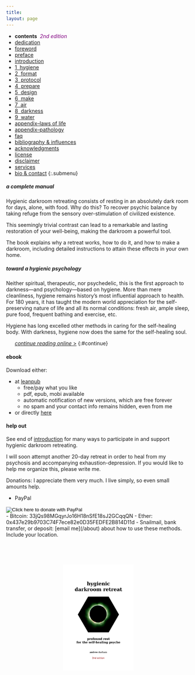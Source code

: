 ```yaml
---
title:
layout: page
---
```


- **contents**&nbsp; <span style="color:purple;font-style:italic">2nd edition</span>
- [dedication](/dedication)
- [foreword](/foreword)
- [preface](/preface)
- [introduction](/introduction)
- [1&nbsp; hygiene](/hygiene)
- [2&nbsp; format](/format)
- [3&nbsp; protocol](/protocol)
- [4&nbsp; prepare](/prepare)
- [5&nbsp; design](/design)
- [6&nbsp; make](/make)
- [7&nbsp; air](/air)
- [8&nbsp; darkness](/darkness)
- [9&nbsp; water](/water)
- [appendix–laws of life](/appendix-laws-of-life)
- [appendix–pathology](/appendix-pathology)
- [faq](/faq)
- [bibliography & influences](/about/bibliography-influences)
- [acknowledgments](/about/acknowledgments)
- [license](/about/license)
- [disclaimer](/about/disclaimer)
- [services](/about/services)
- [bio & contact](/about)
{:.submenu}

<!-- #### book contents <span style="color:purple" font-weight="bold">(2nd edition)</span>

blurb &nbsp; [dedication](/dedication) &nbsp; [foreword](/foreword) &nbsp; [preface](/preface) &nbsp; [introduction](/introduction)  
[1 hygiene](/hygiene) &nbsp; [2 format](/format) &nbsp; [3 protocol](/protocol) &nbsp; [4 prepare](/prepare) &nbsp; [5 design](/design) &nbsp; [6 make](/make) &nbsp; [7 air](/air) &nbsp; [8 darkness](/darkness) &nbsp; [9 water](/water)  
[appendix–laws of life](/appendix-laws-of-life) &nbsp; [appendix–pathology](/appendix-pathology) &nbsp; [faq](/faq) &nbsp; [about](/about)

-->

##### a complete manual

Hygienic darkroom retreating consists of resting in an absolutely dark room for days, alone, with food. Why do this? To recover psychic balance by taking refuge from the sensory over-stimulation of civilized existence.

This seemingly trivial contrast can lead to a remarkable and lasting restoration of your well-being, making the darkroom a powerful tool.

The book explains why a retreat works, how to do it, and how to make a darkroom, including detailed instructions to attain these effects in your own home.

##### toward a hygienic psychology

Neither spiritual, therapeutic, nor psychedelic, this is the first approach to darkness—and psychology—based on hygiene. More than mere cleanliness, hygiene remains history’s most influential approach to health. For 180 years, it has taught the modern world appreciation for the self-preserving nature of life and all its normal conditions: fresh air, ample sleep, pure food, frequent bathing and exercise, etc.

Hygiene has long excelled other methods in caring for the self-healing body. With darkness, hygiene now does the same for the self-healing soul.

&nbsp;&nbsp;&nbsp;&nbsp;&nbsp;&nbsp;[_continue reading online_ &gt;](/dedication)
{:#continue}

<a name="ebook"></a>

#### ebook

Download either:

- at [leanpub](https://leanpub.com/darkroomretreat)
    - free/pay what you like
    - pdf, epub, mobi available
    - automatic notification of new versions, which are free forever
    - no spam and your contact info remains hidden, even from me
- or directly [here](/ebook)

#### help out

See end of [introduction](/introduction#help) for many ways to participate in and support hygienic darkroom retreating.

I will soon attempt another 20-day retreat in order to heal from my psychosis and accompanying exhaustion-depression. If you would like to help me organize this, please write me.

Donations: I appreciate them very much. I live simply, so even small amounts help.

- PayPal
<form action="https://www.paypal.com/cgi-bin/webscr" method="post" target="_top">
<input name="cmd" value="_s-xclick" type="hidden">
<input name="hosted_button_id" value="N42QEX8Y2YZTC" type="hidden">
<input src="https://www.paypalobjects.com/en_US/i/btn/btn_donate_SM.gif" name="submit" alt="Click here to donate with PayPal" border="0" type="image">
<img alt="" src="https://www.paypalobjects.com/en_US/i/scr/pixel.gif" border="0" height="1" width="1">
</form>
- Bitcoin:  
33jQs98MGqyrJo16H18nSfE18sJ2GCqqQN
- Ether:  
0x437e29b9703C74F7ece82e0D35FEDFE2B814D11d  
- Snailmail, bank transfer, or deposit: [email me](/about) about how to use these methods. Include your location.

<p style="text-align: center;padding:60px"><a href="https://leanpub.com/darkroomretreat"><img src="/img/book-cover.png" label="cover image" width="50%" title="buy now"></a>

<!-- 
[![cover image](/img/book-cover.png)](https://leanpub.com/darkroomretreat){:}

-->

<!-- 

<form action="https://www.paypal.com/cgi-bin/webscr" method="post" target="_top">
<input type="hidden" name="cmd" value="_s-xclick">
<input type="hidden" name="hosted_button_id" value="5FQWNH59N7KZY">
<table>
<tr><td><input type="hidden" name="on0" value="Delivery in US">Delivery in US</td></tr><tr><td><select name="os0">
	<option value="1 copy">1 copy $10.00 USD</option>
	<option value="4 copies">4 copies $24.00 USD</option>
	<option value="12 copies">12 copies $60.00 USD</option>
	<option value="48 copies">48 copies $96.00 USD</option>
</select> </td></tr>
</table>
<input type="hidden" name="currency_code" value="USD">
<input type="image" src="https://www.paypalobjects.com/en_US/i/btn/btn_buynow_SM.gif" border="0" name="submit" alt="PayPal - The safer, easier way to pay online!">
<img alt="" border="0" src="https://www.paypalobjects.com/en_US/i/scr/pixel.gif" width="1" height="1">
</form>

- [Dwolla]() (US only) -->

<!-- <h4 id="booklet">buy book</h4>

108 pages, softcover
Quantity/price (postpaid)

<form action="https://www.paypal.com/cgi-bin/webscr" method="post" target="_top">
<input type="hidden" name="cmd" value="_s-xclick">
<input type="hidden" name="hosted_button_id" value="GET NEW CODE">
<table>
<tr><td><input type="hidden" name="on0" value="Delivery in Europe">Delivery in Europe</td></tr><tr><td><select name="os0">
	<option value="1 copy">1 copy €8.00 EUR</option>
	<option value="4 copies">4 copies €20.00 EUR</option>
	<option value="12 copies">12 copies €48.00 EUR</option>
	<option value="48 copies">48 copies €72.00 EUR</option>
</select> </td></tr>
</table>
<input type="hidden" name="currency_code" value="EUR">
<input type="image" src="https://www.paypalobjects.com/en_US/i/btn/btn_buynow_SM.gif" border="0" name="submit" alt="Click here to pay with PayPal">
<img alt="" border="0" src="https://www.paypalobjects.com/en_US/i/scr/pixel.gif" width="1" height="1">
</form>

Delivery in US - _Coming Soon_ --> 
